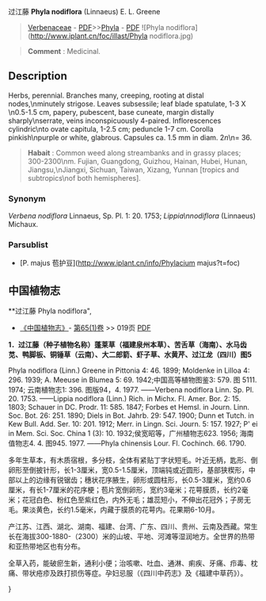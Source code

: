 过江藤 **Phyla nodiflora** (Linnaeus) E. L. Greene

> [Verbenaceae](http://www.iplant.cn/info/Verbenaceae?t=foc) - [PDF](http://www.iplant.cn/foc/pdf/Verbenaceae.pdf)>>[Phyla](http://www.iplant.cn/info/Phyla?t=foc) - [PDF](http://www.iplant.cn/foc/pdf/Phyla.pdf)
![Phyla nodiflora](http://www.iplant.cn/foc/illast/Phyla nodiflora.jpg)

> **Comment** : 
> Medicinal.

## Description

Herbs, perennial. Branches many, creeping, rooting at distal nodes,\nminutely strigose. Leaves subsessile; leaf blade spatulate, 1-3 X \n0.5-1.5 cm, papery, pubescent, base cuneate, margin distally sharply\nserrate, veins inconspicuously 4-paired. Inflorescences cylindric\nto ovate capitula, 1-2.5 cm; peduncle 1-7 cm. Corolla pinkish\npurple or white, glabrous. Capsules ca. 1.5 mm in diam. 2*n*\n= 36.

> **Habait** : 
> Common weed along streambanks and in grassy places; 300-2300\nm. Fujian, Guangdong, Guizhou, Hainan, Hubei, Hunan, Jiangsu,\nJiangxi, Sichuan, Taiwan, Xizang, Yunnan [tropics and subtropics\nof both hemispheres].

### Synonym
*Verbena nodiflora* Linnaeus, Sp. Pl. 1: 20. 1753; *Lippia\nnodiflora* (Linnaeus) Michaux.

### Parsublist

* [P.  majus  苞护豆](http://www.iplant.cn/info/Phylacium majus?t=foc)

## 中国植物志

**过江藤 Phyla nodiflora",

* [《中国植物志》](http://www.iplant.cn/frps)- [第65(1)卷](http://www.iplant.cn/frps/vol/65(1)) >> 019页 [PDF](http://www.iplant.cn/frps/pdf/65(1)/019.pdf)

**1．过江藤（种子植物名称）蓬莱草（福建泉州本草）、苦舌草（海南）、水马齿苋、鸭脚板、铜锤草（云南）、大二郎箭、虾子草、水黄芹、过江龙（四川）图5**

Phyla nodiflora (Linn.) Greene in Pittonia 4: 46. 1899; Moldenke in Lilloa 4: 296. 1939; A. Meeuse in Blumea 5: 69. 1942;中国高等植物图鉴3: 579. 图 5111. 1974; 云南植物志1: 396. 图版94，4. 1977. ——Verbena nodiflora Linn. Sp. Pl. 20. 1753. ——Lippia nodiflora (Linn.) Rich. in Michx. Fl. Amer. Bor. 2: 15. 1803; Schauer in DC. Prodr. 11: 585. 1847; Forbes et Hemsl. in Journ. Linn. Soc. Bot. 26: 251. 1890; Diels in Bot. Jahrb. 29: 547. 1900; Dunn et Tutch. in Kew Bull. Add. Ser. 10: 201. 1912; Merr. in Lingn. Sci. Journ. 5: 157. 1927; P' ei in Mem. Sci. Soc. China 1 (3): 10. 1932;侯宽昭等，广州植物志623. 1956; 海南值物志4. 4. 图945. 1977. ——Phyla chinensis Lour. Fl. Cochinch. 66. 1790.

多年生草本，有木质宿根，多分枝，全体有紧贴丁字状短毛。叶近无柄，匙形、倒卵形至倒披针形，长1-3厘米，宽0.5-1.5厘米，顶端钝或近圆形，基部狭楔形，中部以上的边缘有锐锯齿；穗状花序腋生，卵形或圆柱形，长0.5-3厘米，宽约0.6厘米，有长1-7厘米的花序梗；苞片宽倒卵形，宽约3毫米；花萼膜质，长约2毫米；花冠白色、粉红色至紫红色，内外无毛；雄蕊短小，不伸出花冠外；子房无毛。果淡黄色，长约1.5毫米，内藏于膜质的花萼内。花果期6-10月。

产江苏、江西、湖北、湖南、福建、台湾、广东、四川、贵州、云南及西藏。常生长在海拔300-1880-（2300）米的山坡、平地、河滩等湿润地方。全世界的热带和亚热带地区也有分布。

全草入药，能破瘀生新，通利小便；治咳嗽、吐血、通淋、痢疾、牙痛、疖毒、枕痛、带状疮疹及跌打损伤等症。孕妇忌服（《四川中药志》及《福建中草药》）。

}